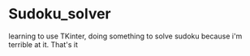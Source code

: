 # Sudoku_solver

learning to use TKinter, doing something to solve sudoku because i'm terrible at it.
That's it
